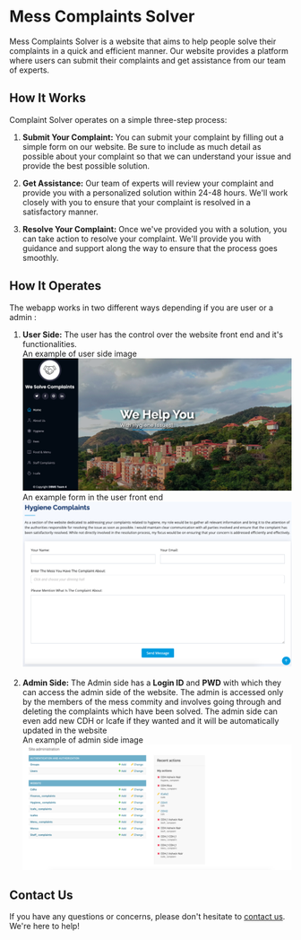 # Mess Complaints Solver
 
Mess Complaints Solver is a website that aims to help people solve their complaints in a quick and efficient manner. Our website provides a platform where users can submit their complaints and get assistance from our team of experts.

## How It Works

Complaint Solver operates on a simple three-step process:

1. **Submit Your Complaint:** You can submit your complaint by filling out a simple form on our website. Be sure to include as much detail as possible about your complaint so that we can understand your issue and provide the best possible solution.

2. **Get Assistance:** Our team of experts will review your complaint and provide you with a personalized solution within 24-48 hours. We'll work closely with you to ensure that your complaint is resolved in a satisfactory manner.

3. **Resolve Your Complaint:** Once we've provided you with a solution, you can take action to resolve your complaint. We'll provide you with guidance and support along the way to ensure that the process goes smoothly.

## How It Operates 

The webapp works in two different ways depending if you are user or a admin :

1. **User Side:** The user has the control over the website front end and it's functionalities. <br>
An example of user side image <br>
![User Side](./assets/1.png)<br>
An example form in the user front end <br>
![Forms](./assets/2.png)<br><br>
2. **Admin Side:** The Admin side has a **Login ID** and **PWD** with which they can access the admin side of the website. The admin is accessed only by the members of the mess commity and involves going through and deleting the complaints which have been solved. The admin side can even add new CDH or Icafe if they wanted and it will be automatically updated in the website<br>
An example of admin side image<br>
![User Side](./assets/3.png)<br>


## Contact Us

If you have any questions or concerns, please don't hesitate to [contact us](mailto:ashwinnair20@iisertvm.ac.in). We're here to help!
